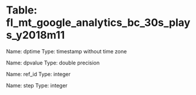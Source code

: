 Table: fl_mt_google_analytics_bc_30s_plays_y2018m11
===================================================

Name: dptime
Type: timestamp without time zone

Name: dpvalue
Type: double precision

Name: ref_id
Type: integer

Name: step
Type: integer

